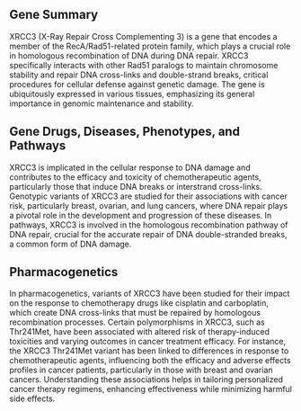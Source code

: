 ## Gene Summary
XRCC3 (X-Ray Repair Cross Complementing 3) is a gene that encodes a member of the RecA/Rad51-related protein family, which plays a crucial role in homologous recombination of DNA during DNA repair. XRCC3 specifically interacts with other Rad51 paralogs to maintain chromosome stability and repair DNA cross-links and double-strand breaks, critical procedures for cellular defense against genetic damage. The gene is ubiquitously expressed in various tissues, emphasizing its general importance in genomic maintenance and stability.

## Gene Drugs, Diseases, Phenotypes, and Pathways
XRCC3 is implicated in the cellular response to DNA damage and contributes to the efficacy and toxicity of chemotherapeutic agents, particularly those that induce DNA breaks or interstrand cross-links. Genotypic variants of XRCC3 are studied for their associations with cancer risk, particularly breast, ovarian, and lung cancers, where DNA repair plays a pivotal role in the development and progression of these diseases. In pathways, XRCC3 is involved in the homologous recombination pathway of DNA repair, crucial for the accurate repair of DNA double-stranded breaks, a common form of DNA damage.

## Pharmacogenetics
In pharmacogenetics, variants of XRCC3 have been studied for their impact on the response to chemotherapy drugs like cisplatin and carboplatin, which create DNA cross-links that must be repaired by homologous recombination processes. Certain polymorphisms in XRCC3, such as Thr241Met, have been associated with altered risk of therapy-induced toxicities and varying outcomes in cancer treatment efficacy. For instance, the XRCC3 Thr241Met variant has been linked to differences in response to chemotherapeutic agents, influencing both the efficacy and adverse effects profiles in cancer patients, particularly in those with breast and ovarian cancers. Understanding these associations helps in tailoring personalized cancer therapy regimens, enhancing effectiveness while minimizing harmful side effects.